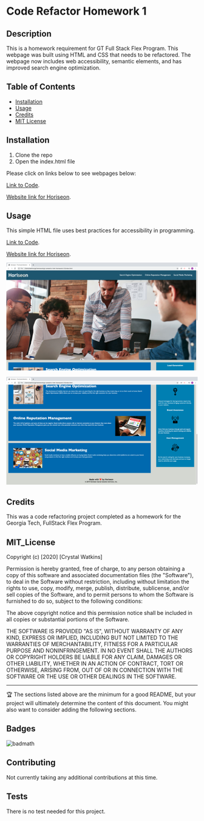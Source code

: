 # Code Refactor Homework 1

## Description 

This is a homework requirement for GT Full Stack Flex Program. This webpage was built using HTML and CSS that needs to be refactored. The webpage now includes web accessibility, semantic elements, and has improved search engine optimization.

## Table of Contents

* [Installation](#installation)
* [Usage](#usage)
* [Credits](#credits)
* [MIT License](#mit_license)


## Installation

1. Clone the repo
2. Open the index.html file

Please click on links below to see webpages below:

[Link to Code](https://github.com/CrystalWatkins/gt-semantic-html-homework-01).
 
[Website link for Horiseon](https://crystalwatkins.github.io/gt-semantic-html-homework-01/).



## Usage 

This simple HTML file uses best practices for accessibility in programming.

[Link to Code](https://github.com/CrystalWatkins/gt-semantic-html-homework-01).
 
[Website link for Horiseon](https://crystalwatkins.github.io/gt-semantic-html-homework-01/).

![Test Page](webpage1.png)

![please help](webpage2.png)

## Credits

This was a code refactoring project completed as a homework for the Georgia Tech, FullStack Flex Program.

## MIT_License

Copyright (c) [2020] [Crystal Watkins]

Permission is hereby granted, free of charge, to any person obtaining a copy
of this software and associated documentation files (the "Software"), to deal
in the Software without restriction, including without limitation the rights
to use, copy, modify, merge, publish, distribute, sublicense, and/or sell
copies of the Software, and to permit persons to whom the Software is
furnished to do so, subject to the following conditions:

The above copyright notice and this permission notice shall be included in all
copies or substantial portions of the Software.

THE SOFTWARE IS PROVIDED "AS IS", WITHOUT WARRANTY OF ANY KIND, EXPRESS OR
IMPLIED, INCLUDING BUT NOT LIMITED TO THE WARRANTIES OF MERCHANTABILITY,
FITNESS FOR A PARTICULAR PURPOSE AND NONINFRINGEMENT. IN NO EVENT SHALL THE
AUTHORS OR COPYRIGHT HOLDERS BE LIABLE FOR ANY CLAIM, DAMAGES OR OTHER
LIABILITY, WHETHER IN AN ACTION OF CONTRACT, TORT OR OTHERWISE, ARISING FROM,
OUT OF OR IN CONNECTION WITH THE SOFTWARE OR THE USE OR OTHER DEALINGS IN THE
SOFTWARE.


---

🏆 The sections listed above are the minimum for a good README, but your project will 
ultimately determine the content of this document. You might also want to consider adding 
the following sections.

## Badges

![badmath](https://img.shields.io/github/stars/CrystalWatkins/gt-semantic-html-homework-01?style=social)

## Contributing

Not currently taking any additional contributions at this time.

## Tests

There is no test needed for this project. 

